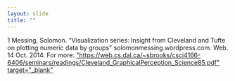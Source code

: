 ```yaml
---
layout: slide
title: ""
---
```


<section data-background-image="assets/images/Slide09.png" data-background-size="90%" data-background-position="center"></section>

<section markdown="1">  
1 Messing, Solomon. “Visualization series: Insight from Cleveland and Tufte on plotting numeric data by groups" solomonmessing.wordpress.com. Web. 14 Oct. 2014.  
For more: <a href>"https://web.cs.dal.ca/~sbrooks/csci4166-6406/seminars/readings/Cleveland_GraphicalPerception_Science85.pdf" target="_blank"</a>
</section>